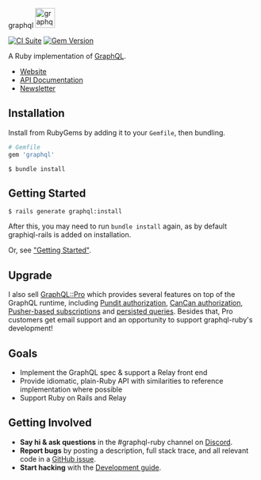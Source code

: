  graphql <img src="https://cloud.githubusercontent.com/assets/2231765/9094460/cb43861e-3b66-11e5-9fbf-71066ff3ab13.png" height="40" alt="graphql-ruby"/>

[![CI Suite](https://github.com/rmosolgo/graphql-ruby/actions/workflows/ci.yaml/badge.svg)](https://github.com/rmosolgo/graphql-ruby/actions/workflows/ci.yaml)
[![Gem Version](https://badge.fury.io/rb/graphql.svg)](https://rubygems.org/gems/graphql)

A Ruby implementation of [GraphQL](https://graphql.org/).

- [Website](https://graphql-ruby.org/)
- [API Documentation](https://www.rubydoc.info/github/rmosolgo/graphql-ruby)
- [Newsletter](https://tinyletter.com/graphql-ruby)

## Installation

Install from RubyGems by adding it to your `Gemfile`, then bundling.

```ruby
# Gemfile
gem 'graphql'
```

```
$ bundle install
```

## Getting Started

```
$ rails generate graphql:install
```

After this, you may need to run `bundle install` again, as by default graphiql-rails is added on installation.

Or, see ["Getting Started"](https://graphql-ruby.org/getting_started.html).

## Upgrade

I also sell [GraphQL::Pro](https://graphql.pro) which provides several features on top of the GraphQL runtime, including [Pundit authorization](https://graphql-ruby.org/authorization/pundit_integration), [CanCan authorization](https://graphql-ruby.org/authorization/can_can_integration), [Pusher-based subscriptions](https://graphql-ruby.org/subscriptions/pusher_implementation) and [persisted queries](https://graphql-ruby.org/operation_store/overview). Besides that, Pro customers get email support and an opportunity to support graphql-ruby's development!

## Goals

- Implement the GraphQL spec & support a Relay front end
- Provide idiomatic, plain-Ruby API with similarities to reference implementation where possible
- Support Ruby on Rails and Relay

## Getting Involved

- __Say hi & ask questions__ in the #graphql-ruby channel on [Discord](https://discord.com/invite/xud7bH9).
- __Report bugs__ by posting a description, full stack trace, and all relevant code in a  [GitHub issue](https://github.com/rmosolgo/graphql-ruby/issues).
- __Start hacking__ with the [Development guide](https://graphql-ruby.org/development).
